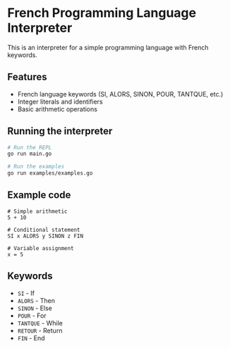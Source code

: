 # French Programming Language Interpreter

This is an interpreter for a simple programming language with French keywords.

## Features

- French language keywords (SI, ALORS, SINON, POUR, TANTQUE, etc.)
- Integer literals and identifiers
- Basic arithmetic operations

## Running the interpreter

```bash
# Run the REPL
go run main.go

# Run the examples
go run examples/examples.go
```


## Example code

```
# Simple arithmetic
5 + 10

# Conditional statement
SI x ALORS y SINON z FIN

# Variable assignment
x = 5
```





## Keywords

- `SI` - If
- `ALORS` - Then
- `SINON` - Else
- `POUR` - For
- `TANTQUE` - While
- `RETOUR` - Return
- `FIN` - End
